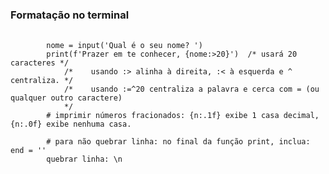 ### Formatação no terminal


<pre>
    <code>
        nome = input('Qual é o seu nome? ')
        print(f'Prazer em te conhecer, {nome:>20}')  /* usará 20 caracteres */
            /*    usando :> alinha à direita, :< à esquerda e ^ centraliza. */
            /*    usando :=^20 centraliza a palavra e cerca com = (ou qualquer outro caractere)  
            */  
        # imprimir números fracionados: {n:.1f} exibe 1 casa decimal, {n:.0f} exibe nenhuma casa.

        # para não quebrar linha: no final da função print, inclua: end = ''
        quebrar linha: \n   
    </code>
</pre>